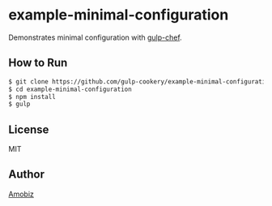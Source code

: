# example-minimal-configuration

Demonstrates minimal configuration with [gulp-chef](https://github.com/gulp-cookery/gulp-chef).

## How to Run

``` bash
$ git clone https://github.com/gulp-cookery/example-minimal-configuration.git
$ cd example-minimal-configuration
$ npm install
$ gulp
```

## License
MIT

## Author
[Amobiz](https://github.com/amobiz)
